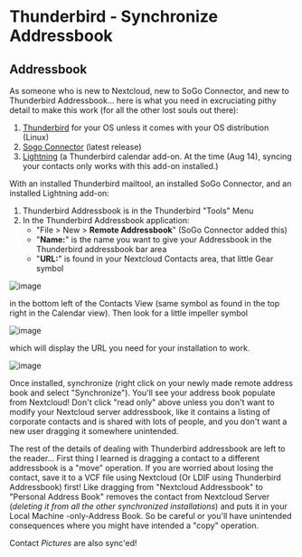 Thunderbird - Synchronize Addressbook
=====================================

Addressbook
-----------

As someone who is new to Nextcloud, new to SoGo Connector, and new to
Thunderbird Addressbook... here is what you need in excruciating pithy
detail to make this work (for all the other lost souls out there):

1.  [Thunderbird](https://www.mozilla.org/en-US/thunderbird/) for your
    OS unless it comes with your OS distribution (Linux)
2.  [Sogo Connector](https://sogo.nu/download.html#/frontends)
    (latest release)
3.  [Lightning](https://addons.mozilla.org/en-US/thunderbird/addon/lightning/)
    (a Thunderbird calendar add-on. At the time (Aug 14), syncing your
    contacts only works with this add-on installed.)

With an installed Thunderbird mailtool, an installed SoGo Connector, and
an installed Lightning add-on:

1.  Thunderbird Addressbook is in the Thunderbird "Tools" Menu
2.  In the Thunderbird Addressbook application:
    -   "File &gt; New &gt; **Remote Addressbook**" (SoGo Connector
        added this)
    -   "**Name:**" is the name you want to give your Addressbook in the
        Thunderbird addressbook bar area
    -   "**URL:**" is found in your Nextcloud Contacts area, that little
        Gear symbol

![image](../images/contact_thunderbird-Symbol_Gear.jpg)

in the bottom left of the Contacts View (same symbol as found in the top
right in the Calendar view). Then look for a little impeller symbol

![image](../images/contact_thunderbird-Symbol_Impeller.jpg)

which will display the URL you need for your installation to work.

![image](../images/contact_thunderbird-URL_config.jpg)

Once installed, synchronize (right click on your newly made remote
address book and select "Synchronize"). You'll see your address book
populate from Nextcloud! Don't click "read only" above unless you don't
want to modify your Nextcloud server addressbook, like it contains a
listing of corporate contacts and is shared with lots of people, and you
don't want a new user dragging it somewhere unintended.

The rest of the details of dealing with Thunderbird addressbook are left
to the reader... First thing I learned is dragging a contact to a
different addressbook is a "move" operation. If you are worried about
losing the contact, save it to a VCF file using Nextcloud (Or LDIF using
Thunderbird Addressbook) first! Like dragging from "Nextcloud
Addressbook" to "Personal Address Book" removes the contact from
Nextcloud Server (*deleting it from all the other synchronized
installations*) and puts it in your Local Machine -only-Address Book. So
be careful or you'll have unintended consequences where you might have
intended a "copy" operation.

Contact *Pictures* are also sync'ed!

